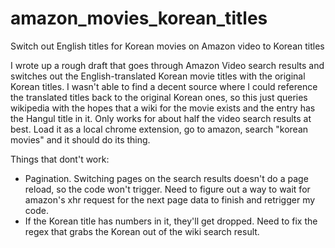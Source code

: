 # amazon_movies_korean_titles
Switch out English titles for Korean movies on Amazon video to Korean titles

I wrote up a rough draft that goes through Amazon Video search results and switches out the English-translated Korean movie titles with the original Korean titles. 
I wasn't able to find a decent source where I could reference the translated titles back to the original Korean ones, so this just queries wikipedia with the hopes that a wiki for the movie exists and the entry has the Hangul title in it. Only works for about half the video search results at best. Load it as a local chrome extension, go to amazon, search "korean movies" and it should do its thing. 

Things that dont't work: 
* Pagination. Switching pages on the search results doesn't do a page reload, so the code won't trigger. Need to figure out a way to wait for amazon's xhr request for the next page data to finish and retrigger my code.
* If the Korean title has numbers in it, they'll get dropped. Need to fix the regex that grabs the Korean out of the wiki search result.
